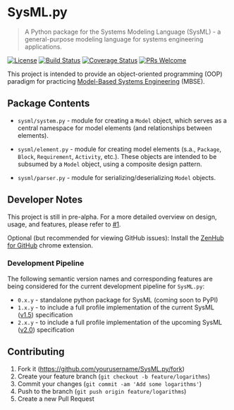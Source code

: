 # SysML.py

> A Python package for the Systems Modeling Language (SysML) - a general-purpose modeling language for systems engineering applications.

[![License](https://img.shields.io/badge/License-Apache%202.0-blue.svg)](https://opensource.org/licenses/Apache-2.0)
[![Build Status](https://travis-ci.com/spacedecentral/SysML.py.svg?branch=dev)](https://travis-ci.com/spacedecentral/SysML.py)
[![Coverage Status](https://coveralls.io/repos/github/spacedecentral/SysML.py/badge.svg)](https://coveralls.io/github/spacedecentral/SysML.py?branch=dev)
[![PRs Welcome](https://img.shields.io/badge/PRs-welcome-brightgreen.svg?style=flat-square)](http://makeapullrequest.com)

 This project is intended to provide an object-oriented programming (OOP) paradigm for practicing [Model-Based Systems Engineering](https://www.incose.org/docs/default-source/delaware-valley/mbse-overview-incose-30-july-2015.pdf) (MBSE).

## Package Contents

- `sysml/system.py` - module for creating a `Model` object, which serves as a central namespace for model elements (and relationships between elements).

- `sysml/element.py` - module for creating model elements (s.a., `Package`, `Block`, `Requirement`, `Activity`, etc.). These objects are intended to be subsumed by a `Model` object, using a composite design pattern.

- `sysml/parser.py` - module for serializing/deserializing `Model` objects.

## Developer Notes

This project is still in pre-alpha. For a more detailed overview on design, usage, and features, please refer to
[#1](https://github.com/spacedecentral/SysML.py/issues/1).

Optional (but recommended for viewing GitHub issues): Install the [ZenHub for GitHub](https://chrome.google.com/webstore/detail/zenhub-for-github/ogcgkffhplmphkaahpmffcafajaocjbd?hl=en-US) chrome extension.

### Development Pipeline

The following semantic version names and corresponding features are being considered for the current development pipeline for `SysML.py`:

- `0.x.y` - standalone python package for SysML (coming soon to PyPI)
- `1.x.y` - to include a full profile implementation of the current SysML ([v1.5](https://sysml.org/docs/specs/OMGSysML-v1.5-17-05-01.pdf)) specification
- `2.x.y` - to include a full profile implementation of the upcoming SysML ([v2.0](https://www.phoenix-int.com/wp-content/uploads/2018/05/Phx2018UC_KEYNOTE_Friedenthal.pdf)) specification

## Contributing

1. Fork it (<https://github.com/yourusername/SysML.py/fork>)
2. Create your feature branch (`git checkout -b feature/logarithms`)
3. Commit your changes (`git commit -am 'Add some logarithms'`)
4. Push to the branch (`git push origin feature/logarithms`)
5. Create a new Pull Request
